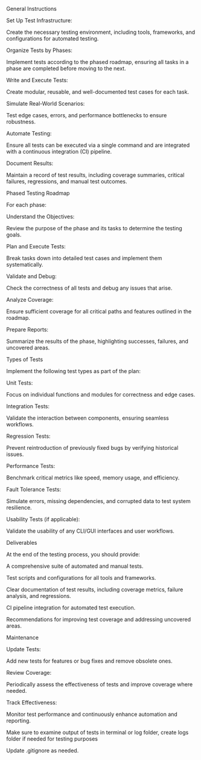 General Instructions 

Set Up Test Infrastructure:  

Create the necessary testing environment, including tools, frameworks, and configurations for automated testing. 

Organize Tests by Phases:  

Implement tests according to the phased roadmap, ensuring all tasks in a phase are completed before moving to the next. 

Write and Execute Tests:  

Create modular, reusable, and well-documented test cases for each task. 

Simulate Real-World Scenarios:  

Test edge cases, errors, and performance bottlenecks to ensure robustness. 

Automate Testing:  

Ensure all tests can be executed via a single command and are integrated with a continuous integration (CI) pipeline. 

Document Results:  

Maintain a record of test results, including coverage summaries, critical failures, regressions, and manual test outcomes. 

 

 

Phased Testing Roadmap 

For each phase: 

Understand the Objectives:  

Review the purpose of the phase and its tasks to determine the testing goals. 

Plan and Execute Tests:  

Break tasks down into detailed test cases and implement them systematically. 

Validate and Debug:  

Check the correctness of all tests and debug any issues that arise. 

Analyze Coverage:  

Ensure sufficient coverage for all critical paths and features outlined in the roadmap. 

Prepare Reports:  

Summarize the results of the phase, highlighting successes, failures, and uncovered areas. 

 

 

Types of Tests 

Implement the following test types as part of the plan: 

Unit Tests:  

Focus on individual functions and modules for correctness and edge cases. 

Integration Tests:  

Validate the interaction between components, ensuring seamless workflows. 

Regression Tests:  

Prevent reintroduction of previously fixed bugs by verifying historical issues. 

Performance Tests:  

Benchmark critical metrics like speed, memory usage, and efficiency. 

Fault Tolerance Tests:  

Simulate errors, missing dependencies, and corrupted data to test system resilience. 

Usability Tests (if applicable):  

Validate the usability of any CLI/GUI interfaces and user workflows. 

 

 

Deliverables 

At the end of the testing process, you should provide: 

A comprehensive suite of automated and manual tests. 

Test scripts and configurations for all tools and frameworks. 

Clear documentation of test results, including coverage metrics, failure analysis, and regressions. 

CI pipeline integration for automated test execution. 

Recommendations for improving test coverage and addressing uncovered areas. 

 

 

Maintenance 

Update Tests:  

Add new tests for features or bug fixes and remove obsolete ones. 

Review Coverage:  

Periodically assess the effectiveness of tests and improve coverage where needed. 

Track Effectiveness:  

Monitor test performance and continuously enhance automation and reporting. 

 

Make sure to examine output of tests in terminal or log folder, create logs folder if needed for testing purposes  

 

Update .gitignore as needed.  
